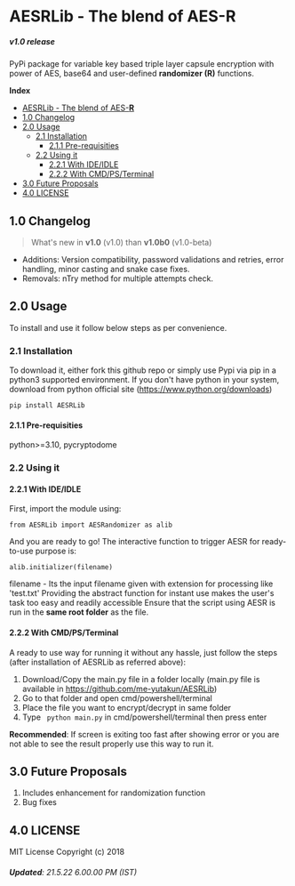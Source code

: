 # AESRLib - The blend of AES-**R** #
##### v1.0 release #####
PyPi package for variable key based triple layer capsule encryption with power of AES, base64 and user-defined **randomizer (R)** functions.

**Index**

  - [AESRLib - The blend of AES-**R**](https://pypi.org/project/AESRLib/)
  - [1.0 Changelog](#10-changelog)
  - [2.0 Usage](#20-usage)
    - [2.1 Installation](#21-installation)
      - [2.1.1 Pre-requisities](#211-pre-requisities)
    - [2.2 Using it](#22-using-it)
      - [2.2.1 With IDE/IDLE ](#221-with-ideidle)
      - [2.2.2 With CMD/PS/Terminal ](#222-with-cmdpsterminal)
  - [3.0 Future Proposals](#30-future-proposals)
  - [4.0 LICENSE](#40-license)

## **1.0 Changelog** ##
> What's new in **v1.0** (v1.0) than **v1.0b0** (v1.0-beta)

* Additions: Version compatibility, password validations and retries, error handling, minor casting and snake case fixes.
* Removals: nTry method for multiple attempts check.

## **2.0 Usage** ##
To install and use it follow below steps as per convenience.

### 2.1 **Installation** ###
To download it, either fork this github repo or simply use Pypi via pip in a python3 supported environment. If you don't have python in your system, download from python official site (https://www.python.org/downloads)
```
pip install AESRLib
```
#### 2.1.1 Pre-requisities ####
python>=3.10, pycryptodome

### 2.2 **Using it** ###
#### 2.2.1 With IDE/IDLE ####
First, import the module using:
```
from AESRLib import AESRandomizer as alib
```
And you are ready to go! The interactive function to trigger AESR for ready-to-use purpose is:
```
alib.initializer(filename)
```
filename - Its the input filename given with extension for processing like 'test.txt'
Providing the abstract function for instant use makes the user's task too easy and readily accessible
Ensure that the script using AESR is run in the **same root folder** as the file.

#### 2.2.2 With CMD/PS/Terminal ####
A ready to use way for running it without any hassle, just follow the steps (after installation of AESRLib as referred above):
1. Download/Copy the main.py file in a folder locally (main.py file is available in https://github.com/me-yutakun/AESRLib)
2. Go to that folder and open cmd/powershell/terminal
3. Place the file you want to encrypt/decrypt in same folder
4. Type ``` python main.py``` in cmd/powershell/terminal then press enter

**Recommended**: If screen is exiting too fast after showing error or you are not able to see the result properly use this way to run it.

## **3.0 Future Proposals** ##
1. Includes enhancement for randomization function
2. Bug fixes

## **4.0 LICENSE** ##
MIT License Copyright (c) 2018

###### **Updated**: 21.5.22 6.00.00 PM (IST)